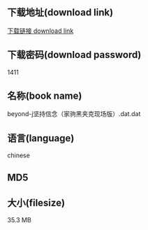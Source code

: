 ## 下载地址(download link)
[下载链接 download link](https://tutu365.netlify.app/?s=beyond-j%E5%9D%9A%E6%8C%81%E4%BF%A1%E5%BF%B5%EF%BC%88%E5%AE%B6%E9%A9%B9%E9%BB%91%E5%A4%B9%E5%85%8B%E7%8E%B0%E5%9C%BA%E7%89%88%EF%BC%89.dat)

## 下载密码(download password)
1411

## 名称(book name)
beyond-j坚持信念（家驹黑夹克现场版）.dat.dat

## 语言(language)
chinese

## MD5


## 大小(filesize)
35.3 MB
